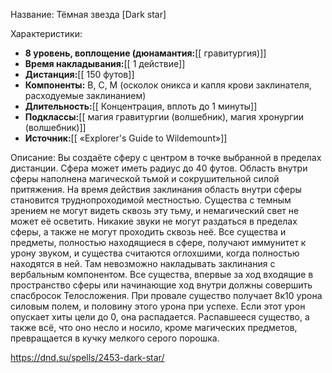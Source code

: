 Название: Тёмная звезда \[Dark star] 

Характеристики:
- **8 уровень, воплощение (дюнамантия:**[[ гравитургия)]]
- **Время накладывания:**[[ 1 действие]]
- **Дистанция:**[[ 150 футов]]
- **Компоненты:** В, С, М (осколок оникса и капля крови заклинателя, расходуемые заклинанием)
- **Длительность:**[[ Концентрация, вплоть до 1 минуты]]
- **Подклассы:**[[ магия гравитургии (волшебник), магия хронургии (волшебник)]]
- **Источник:**[[ «Explorer's Guide to Wildemount»]]

Описание:
Вы создаёте сферу с центром в точке выбранной в пределах дистанции. Сфера может иметь радиус до 40 футов. Область внутри сферы наполнена магической тьмой и сокрушительной силой притяжения. На время действия заклинания область внутри сферы становится труднопроходимой местностью. Существа с темным зрением не могут видеть сквозь эту тьму, и немагический свет не может её осветить. Никакие звуки не могут раздаться в пределах сферы, а также не могут проходить сквозь неё. Все существа и предметы, полностью находящиеся в сфере, получают иммунитет к урону звуком, и существа считаются оглохшими, когда полностью находятся в ней. Там невозможно накладывать заклинания с вербальным компонентом. Все существа, впервые за ход входящие в пространство сферы или начинающие ход внутри должны совершить спасбросок Телосложения. При провале существо получает 8к10 урона силовым полем, и половину этого урона при успехе. Если этот урон опускает хиты цели до 0, она распадается. Распавшееся существо, а также всё, что оно несло и носило, кроме магических предметов, превращается в кучку мелкого серого порошка.

https://dnd.su/spells/2453-dark-star/